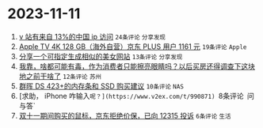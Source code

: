# 2023-11-11

1. [v 站有来自 13%的中国 ip 访问](https://www.v2ex.com/t/990864) `24条评论` `分享发现`
1. [Apple TV 4K 128 GB（海外自营）京东 PLUS 用户 1161 元](https://www.v2ex.com/t/990858) `19条评论` `Apple`
1. [分享一个可指定生成相似的美女网站](https://www.v2ex.com/t/990856) `13条评论` `分享发现`
1. [我靠，啥都可能有毒，作为消费者只能擦亮眼睛吗？以后买房还得调查下这块地之前干啥了](https://www.v2ex.com/t/990854) `12条评论` `苏州`
1. [群晖 DS 423+的内存条和 SSD 购买建议](https://www.v2ex.com/t/990853) `10条评论` `NAS`
1. [求助， iPhone 咋输入`呢？](https://www.v2ex.com/t/990871) `8条评论` `问与答`
1. [双十一期间购买的鼠标，京东拒绝价保，已向 12315 投诉](https://www.v2ex.com/t/990870) `6条评论` `生活`
